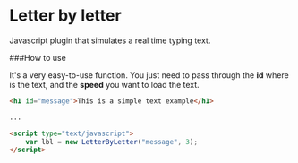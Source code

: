 # Letter by letter
Javascript plugin that simulates a real time typing text.

###How to use

It's a very easy-to-use function. You just need to pass through the **id** where is the text, and the **speed** you want to load the text.

```html
<h1 id="message">This is a simple text example</h1>

...

<script type="text/javascript">
	var lbl = new LetterByLetter("message", 3);
</script>
```
